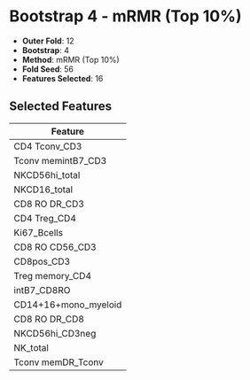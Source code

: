 # Bootstrap 4 - mRMR (Top 10%)

- **Outer Fold**: 12
- **Bootstrap**: 4
- **Method**: mRMR (Top 10%)
- **Fold Seed**: 56
- **Features Selected**: 16

## Selected Features

| Feature |
|---------|
| CD4 Tconv_CD3 |
| Tconv memintB7_CD3 |
| NKCD56hi_total |
| NKCD16_total |
| CD8 RO DR_CD3 |
| CD4 Treg_CD4 |
| Ki67_Bcells |
| CD8 RO CD56_CD3 |
| CD8pos_CD3 |
| Treg memory_CD4 |
| intB7_CD8RO |
| CD14+16+mono_myeloid |
| CD8 RO DR_CD8 |
| NKCD56hi_CD3neg |
| NK_total |
| Tconv memDR_Tconv |
